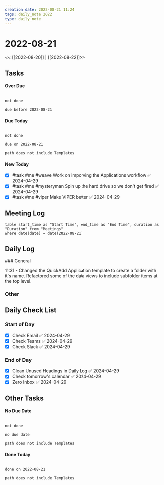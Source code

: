 ```yaml
---
creation date: 2022-08-21 11:24
tags: daily_note 2022
type: daily_note
---
```

# 2022-08-21
<< [[2022-08-20]] | [[2022-08-22]]>>

## Tasks

#### Over Due
```tasks

not done

due before 2022-08-21

```

#### Due Today
```tasks

not done

due on 2022-08-21

path does not include Templates

```

#### New Today
- [x] #task #me #weave Work on imporving the Applications workflow ✅ 2024-04-29
- [x] #task #me #mysteryman Spin up the hard drive so we don't get fired ✅ 2024-04-29
- [x] #task #me #viper Make VIPER better ✅ 2024-04-29

## Meeting Log

```dataview
table start_time as "Start Time", end_time as "End Time", duration as "Duration" from "Meetings"
where date(date) = date(2022-08-21)
```
## Daily Log

<span style="font-size: 28px;"></span>### General

11:31 - Changed the QuickAdd Application template to create a folder with it's name. Refactored some of the data views to include subfolder items at the top level.


### Other

## Daily Check List

### Start of Day
- [x] Check Email ✅ 2024-04-29
- [x] Check Teams ✅ 2024-04-29
- [x] Check Slack ✅ 2024-04-29

### End of Day
- [x] Clean Unused Headings in Daily Log ✅ 2024-04-29
- [x] Check tomorrow's calendar ✅ 2024-04-29
- [x] Zero Inbox ✅ 2024-04-29

## Other Tasks

#### No Due Date
```tasks

not done

no due date

path does not include Templates

```

#### Done Today

```tasks

done on 2022-08-21

path does not include Templates

```
